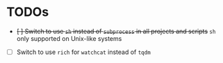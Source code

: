 # TODOs

- ~~[ ] Switch to use `sh` instead of `subprocess` in all projects and scripts~~ `sh` only supported on Unix-like systems
- [ ] Switch to use `rich` for `watchcat` instead of `tqdm`
